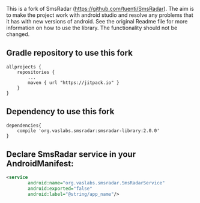 This is a fork of SmsRadar (https://github.com/tuenti/SmsRadar). The aim is to make the project work with android studio and resolve any problems that it has with new versions of android. See the original Readme file for more information on how to use the library. The functionality should not be changed.

## Gradle repository to use this fork
```groovie
allprojects {
	repositories {
		...
		maven { url "https://jitpack.io" }
	}
}
```

## Dependency to use this fork

```groovie
dependencies{
    compile 'org.vaslabs.smsradar:smsradar-library:2.0.0'
}
```

## Declare SmsRadar service in your AndroidManifest:

```xml
<service
        android:name="org.vaslabs.smsradar.SmsRadarService"
        android:exported="false"
        android:label="@string/app_name"/>
```
